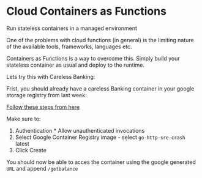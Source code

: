 # Cloud Containers as Functions
Run stateless containers in a managed environment

One of the problems with cloud functions (in general) is the limiting
nature of the available tools, frameworks, languages etc.

Containers as Functions is a way to overcome this. Simply
build your stateless container as usual and deploy to the runtime.

Lets try this with Careless Banking:

Frist, you should already have a careless Banking container in your
google storage registry from last week:

[Follow these steps from here](https://cloud.google.com/run/docs/quickstarts/prebuilt-deploy)

Make sure to:
1. Authentication * Allow unauthenticated invocations
1. Select Google Container Registry image - select ``go-http-sre-crash`` latest
1. Click Create

You should now be able to acces the container using the google generated ``URL`` and
append ``/getbalance``

